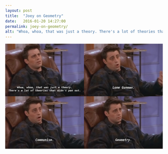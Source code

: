 ```yaml
---
layout: post
title:  "Joey on Geometry"
date:   2016-01-20 14:27:00
permalink: joey-on-geometry/
alt: "Whoa, whoa, that was just a theory. There's a lot of theories that didn't pan out. Lone Gunman. Communism. Geometry." 
---
```

<a href="https://www.youtube.com/watch?v=oK38o70r1lQ"><img style="max-width:100%;width:800px;margin:0 auto;" src="/assets/joey-on-geometry.jpg" alt="{{ page.alt }}" title="{{ page.alt }}"/></a>
